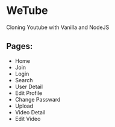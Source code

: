 # WeTube

Cloning Youtube with Vanilla and NodeJS


## Pages:

- Home
- Join
- Login
- Search
- User Detail
- Edit Profile
- Change Passward
- Upload 
- Video Detail
- Edit Video
